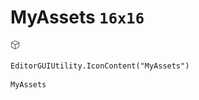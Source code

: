 # MyAssets `16x16`
<img src="/img/MyAssets.png" width=16 height=16>

``` CSharp
EditorGUIUtility.IconContent("MyAssets")
```
```
MyAssets
```
